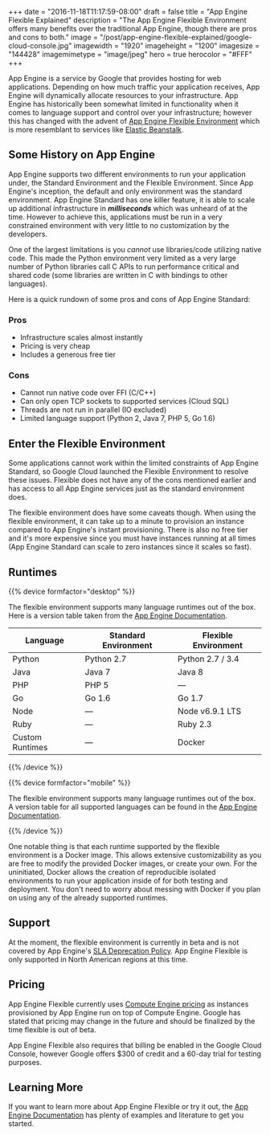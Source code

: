 +++
date = "2016-11-18T11:17:59-08:00"
draft = false
title = "App Engine Flexible Explained"
description = "The App Engine Flexible Environment offers many benefits over the traditional App Engine, though there are pros and cons to both."
image = "/post/app-engine-flexible-explained/google-cloud-console.jpg"
imagewidth = "1920"
imageheight = "1200"
imagesize = "144428"
imagemimetype = "image/jpeg"
hero = true
herocolor = "#FFF"
+++

App Engine is a service by Google that provides hosting for web applications. Depending on how much
traffic your application receives, App Engine will dynamically allocate resources to your
infrastructure.  App Engine has historically been somewhat limited in functionality when it comes to
language support and control over your infrastructure; however this has changed with the advent of
[App Engine Flexible Environment](https://cloud.google.com/appengine/docs/flexible/) which is more
resemblant to services like [Elastic Beanstalk](https://aws.amazon.com/elasticbeanstalk/).

<!--more-->

## Some History on App Engine

App Engine supports two different environments to run your application under, the Standard
Environment and the Flexible Environment. Since App Engine's inception, the default and only
environment was the standard environment. App Engine Standard has one killer feature, it is able to
scale up additional infrastructure in **_milliseconds_** which was unheard of at the time. However
to achieve this, applications must be run in a very constrained environment with very little to no
customization by the developers.

One of the largest limitations is you _cannot_ use libraries/code utilizing native code. This made
the Python environment very limited as a very large number of Python libraries call C APIs to run
performance critical and shared code (some libraries are written in C with bindings to other
languages).

Here is a quick rundown of some pros and cons of App Engine Standard:

### Pros

* Infrastructure scales almost instantly
* Pricing is very cheap
* Includes a generous free tier

### Cons

* Cannot run native code over FFI (C/C++)
* Can only open TCP sockets to supported services (Cloud SQL)
* Threads are not run in parallel (IO excluded)
* Limited language support (Python 2, Java 7, PHP 5, Go 1.6)

## Enter the Flexible Environment

Some applications cannot work within the limited constraints of App Engine Standard, so Google Cloud
launched the Flexible Environment to resolve these issues. Flexible does not have any of the cons
mentioned earlier and has access to all App Engine services just as the standard environment does.

The flexible environment does have some caveats though. When using the flexible environment, it can
take up to a minute to provision an instance compared to App Engine's instant provisioning. There is
also no free tier and it's more expensive since you must have instances running at all times (App
Engine Standard can scale to zero instances since it scales so fast).

## Runtimes

{{% device formfactor="desktop" %}}

The flexible environment supports many language runtimes out of the box. Here is a version table
taken from the [App Engine Documentation](https://cloud.google.com/appengine/docs).

| Language        | Standard Environment | Flexible Environment |
|-----------------|----------------------|----------------------|
| Python          | Python 2.7           | Python 2.7 / 3.4     |
| Java            | Java 7               | Java 8               |
| PHP             | PHP 5                | —                    |
| Go              | Go 1.6               | Go 1.7               |
| Node            | —                    | Node v6.9.1 LTS      |
| Ruby            | —                    | Ruby 2.3             |
| Custom Runtimes | —                    | Docker               |

{{% /device %}}

{{% device formfactor="mobile" %}}

The flexible environment supports many language runtimes out of the box. A version table for all
supported languages can be found in the [App Engine Documentation](https://cloud.google.com/appengine/docs).

{{% /device %}}

One notable thing is that each runtime supported by the flexible environment is a Docker image. This
allows extensive customizability as you are free to modify the provided Docker images, or create
your own. For the uninitiated, Docker allows the creation of reproducible isolated environments to
run your application inside of for both testing and deployment. You don't need to worry about
messing with Docker if you plan on using any of the already supported runtimes.

## Support

At the moment, the flexible environment is currently in beta and is not covered by App Engine's [SLA
Deprecation Policy](https://cloud.google.com/appengine/sla). App Engine Flexible is only supported
in North American regions at this time.

## Pricing

App Engine Flexible currently uses [Compute Engine
pricing](https://cloud.google.com/compute/pricing) as instances provisioned by App Engine run on top
of Compute Engine. Google has stated that pricing may change in the future and should be finalized
by the time flexible is out of beta.

App Engine Flexible also requires that billing be enabled in the Google Cloud Console, however
Google offers $300 of credit and a 60-day trial for testing purposes.

## Learning More

If you want to learn more about App Engine Flexible or try it out, the [App Engine
Documentation](https://cloud.google.com/appengine/docs/flexible/python/) has plenty of examples and
literature to get you started.
